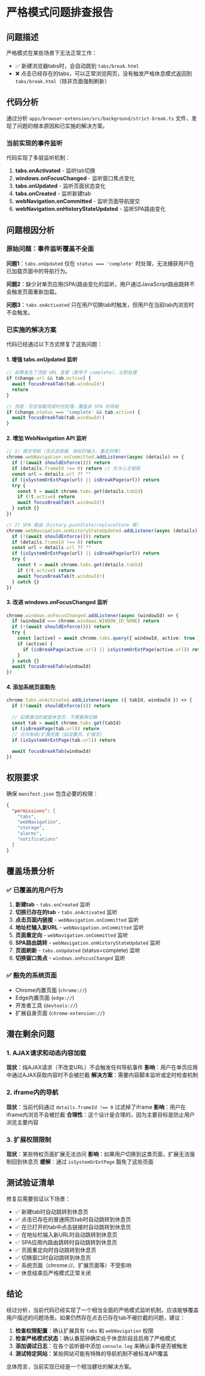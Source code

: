 # 严格模式问题排查报告

## 问题描述

严格模式在某些场景下无法正常工作：
- ✅ 新建浏览器tabs时，会自动跳到 `tabs/break.html`
- ❌ 点击已经存在的tabs，可以正常浏览网页，没有触发严格休息模式返回到 `tabs/break.html`（除非页面强制刷新）

## 代码分析

通过分析 `apps/browser-extension/src/background/strict-break.ts` 文件，发现了问题的根本原因和已实施的解决方案。

### 当前实现的事件监听

代码实现了多层监听机制：

1. **tabs.onActivated** - 监听tab切换
2. **windows.onFocusChanged** - 监听窗口焦点变化  
3. **tabs.onUpdated** - 监听页面状态变化
4. **tabs.onCreated** - 监听新建tab
5. **webNavigation.onCommitted** - 监听页面导航提交
6. **webNavigation.onHistoryStateUpdated** - 监听SPA路由变化

## 问题根因分析

### 原始问题：事件监听覆盖不全面

**问题1**：`tabs.onUpdated` 仅在 `status === 'complete'` 时处理，无法捕获用户在已加载页面中的导航行为。

**问题2**：缺少对单页应用(SPA)路由变化的监听，用户通过JavaScript路由跳转不会触发页面重新加载。

**问题3**：`tabs.onActivated` 只在用户切换tab时触发，但用户在当前tab内浏览时不会触发。

### 已实施的解决方案

代码已经通过以下方式修复了这些问题：

#### 1. 增强 tabs.onUpdated 监听
```typescript
// 如果发生了顶层 URL 变更（更早于 complete），立即处理
if (change.url && tab.active) {
  await focusBreakTab(tab.windowId!)
  return
}

// 兜底：完全加载完成时也处理，覆盖非 SPA 的导航
if (change.status === 'complete' && tab.active) {
  await focusBreakTab(tab.windowId!)
}
```

#### 2. 增加 WebNavigation API 监听
```typescript
// 1) 提交导航（含点击链接、地址栏输入、重定向等）
chrome.webNavigation.onCommitted.addListener(async (details) => {
  if (!(await shouldEnforce())) return
  if (details.frameId !== 0) return // 仅关心主框架
  const url = details.url ?? ""
  if (isSystemOrExtPage(url) || isBreakPage(url)) return
  try {
    const t = await chrome.tabs.get(details.tabId)
    if (!t.active) return
    await focusBreakTab(t.windowId!)
  } catch {}
})

// 2) SPA 路由（history.pushState/replaceState 等）
chrome.webNavigation.onHistoryStateUpdated.addListener(async (details) => {
  if (!(await shouldEnforce())) return
  if (details.frameId !== 0) return
  const url = details.url ?? ""
  if (isSystemOrExtPage(url) || isBreakPage(url)) return
  try {
    const t = await chrome.tabs.get(details.tabId)
    if (!t.active) return
    await focusBreakTab(t.windowId!)
  } catch {}
})
```

#### 3. 改进 windows.onFocusChanged 监听
```typescript
chrome.windows.onFocusChanged.addListener(async (windowId) => {
  if (windowId === chrome.windows.WINDOW_ID_NONE) return
  if (!(await shouldEnforce())) return
  try {
    const [active] = await chrome.tabs.query({ windowId, active: true })
    if (active) {
      if (isBreakPage(active.url) || isSystemOrExtPage(active.url)) return
    }
  } catch {}
  await focusBreakTab(windowId)
})
```

#### 4. 添加系统页面豁免
```typescript
chrome.tabs.onActivated.addListener(async ({ tabId, windowId }) => {
  if (!(await shouldEnforce())) return
  
  // 如果激活的就是休息页，不需要再切换
  const tab = await chrome.tabs.get(tabId)
  if (isBreakPage(tab.url)) return
  // 允许系统/扩展页面（如设置页、扩展页）
  if (isSystemOrExtPage(tab.url)) return
  
  await focusBreakTab(windowId)
})
```

## 权限要求

确保 `manifest.json` 包含必要的权限：
```json
{
  "permissions": [
    "tabs",
    "webNavigation",
    "storage",
    "alarms",
    "notifications"
  ]
}
```

## 覆盖场景分析

### ✅ 已覆盖的用户行为
1. **新建tab** - `tabs.onCreated` 监听
2. **切换已存在的tab** - `tabs.onActivated` 监听  
3. **点击页面内链接** - `webNavigation.onCommitted` 监听
4. **地址栏输入新URL** - `webNavigation.onCommitted` 监听
5. **页面重定向** - `webNavigation.onCommitted` 监听
6. **SPA路由跳转** - `webNavigation.onHistoryStateUpdated` 监听
7. **页面刷新** - `tabs.onUpdated` (status=complete) 监听
8. **切换窗口焦点** - `windows.onFocusChanged` 监听

### ✅ 豁免的系统页面
- Chrome内置页面 (`chrome://`)
- Edge内置页面 (`edge://`) 
- 开发者工具 (`devtools://`)
- 扩展自身页面 (`chrome-extension://`)

## 潜在剩余问题

### 1. AJAX请求和动态内容加载
**现状**：纯AJAX请求（不改变URL）不会触发任何导航事件
**影响**：用户在单页应用中通过AJAX获取内容时不会被拦截
**解决方案**：需要内容脚本监听或定时检查机制

### 2. iframe内的导航
**现状**：当前代码通过 `details.frameId !== 0` 过滤掉了iframe
**影响**：用户在iframe内浏览不会被拦截
**合理性**：这个设计是合理的，因为主要目标是防止用户浏览主要内容

### 3. 扩展权限限制
**现状**：某些特权页面扩展无法访问
**影响**：如果用户切换到这类页面，扩展无法强制回到休息页
**缓解**：通过 `isSystemOrExtPage` 豁免了这些页面

## 测试验证清单

修复后需要验证以下场景：
- ✅ 新建tab时自动跳转到休息页
- ✅ 点击已存在的普通网页tab时自动跳转到休息页  
- ✅ 在已打开的tab中点击链接时自动跳转到休息页
- ✅ 在地址栏输入新URL时自动跳转到休息页
- ✅ SPA应用内路由跳转时自动跳转到休息页
- ✅ 页面重定向时自动跳转到休息页
- ✅ 切换窗口时自动跳转到休息页
- ✅ 系统页面（chrome://、扩展页面等）不受影响
- ✅ 休息结束后严格模式正常关闭

## 结论

经过分析，当前代码已经实现了一个相当全面的严格模式监听机制，应该能够覆盖用户描述的问题场景。如果仍然存在点击已存在tab不被拦截的问题，建议：

1. **检查权限配置**：确认扩展具有 `tabs` 和 `webNavigation` 权限
2. **检查严格模式状态**：确认番茄钟确实处于休息阶段且启用了严格模式
3. **添加调试日志**：在各个监听器中添加 `console.log` 来确认事件是否被触发
4. **测试特定网站**：某些网站可能有特殊的导航机制不被标准API覆盖

总体而言，当前实现已经是一个相当健壮的解决方案。